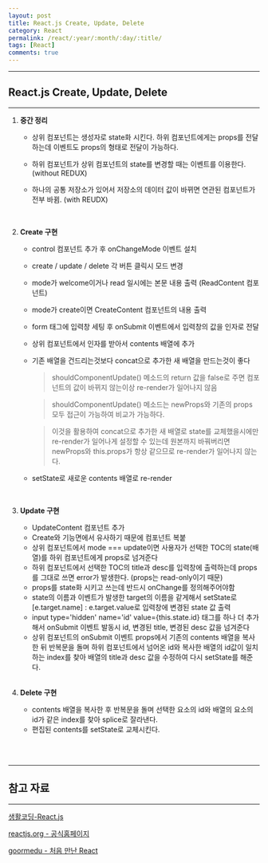```yaml
---
layout: post
title: React.js Create, Update, Delete
category: React
permalink: /react/:year/:month/:day/:title/
tags: [React]
comments: true
---
```


---

## React.js Create, Update, Delete

---

1. **중간 정리**

   * 상위 컴포넌트는 생성자로 state화 시킨다. 하위 컴포넌트에게는 props를 전달하는데 이벤트도 props의 형태로 전달이 가능하다. 

   * 하위 컴포넌트가 상위 컴포넌트의 state를 변경할 때는 이벤트를 이용한다. (without REDUX)
   * 하나의 공통 저장소가 있어서 저장소의 데이터 값이 바뀌면 연관된 컴포넌트가 전부 바뀜. (with REUDX)

   <br>

2. **Create 구현**

   * control 컴포넌트 추가 후 onChangeMode 이벤트 설치

   * create / update / delete 각 버튼 클릭시 모드 변경

   * mode가 welcome이거나 read 일시에는 본문 내용 출력 (ReadContent 컴포넌트)

   * mode가 create이면 CreateContent 컴포넌트의 내용 출력

   * form 태그에 입력창 세팅 후 onSubmit 이벤트에서 입력창의 값을 인자로 전달

   * 상위 컴포넌트에서 인자를 받아서 contents 배열에 추가

   * 기존 배열을 건드리는것보다 concat으로 추가한 새 배열을 만드는것이 좋다

     > shouldComponentUpdate() 메소드의 return 값을 false로 주면 컴포넌트의 값이 바뀌지 않는이상 re-render가 일어나지 않음

     > shouldComponentUpdate() 메소드는 newProps와 기존의 props 모두 접근이 가능하여 비교가 가능하다.

     > 이것을 활용하여 concat으로 추가한 새 배열로 state를 교체했을시에만 re-render가 일어나게 설정할 수 있는데 원본까지 바꿔버리면 newProps와 this.props가 항상 같으므로 re-render가 일어나지 않는다. 

   * setState로 새로운 contents 배열로 re-render 

   <br>

3. **Update 구현**

   * UpdateContent 컴포넌트 추가
   * Create와 기능면에서 유사하기 때문에 컴포넌트 복붙
   * 상위 컴포넌트에서 mode === update이면 사용자가 선택한 TOC의 state(배열)를 하위 컴포넌트에게 props로 넘겨준다
   * 하위 컴포넌트에서 선택한 TOC의 title과 desc를 입력창에 출력하는데 props를 그대로 쓰면 error가 발생한다. (props는 read-only이기 때문)
   * props를 state화 시키고 쓰는데 반드시 onChange를 정의해주어야함
   * state의 이름과 이벤트가 발생한 target의 이름을 같게해서 setState로 [e.target.name] : e.target.value로 입력창에 변경된 state 값 출력
   * input type='hidden' name='id' value={this.state.id} 태그를 하나 더 추가해서 onSubmit 이벤트 발동시 id, 변경된 title, 변경된 desc 값을 넘겨준다
   * 상위 컴포넌트의 onSubmit 이벤트 props에서 기존의 contents 배열을 복사한 뒤 반복문을 돌며 하위 컴포넌트에서 넘어온 id와 복사한 배열의 id값이 일치하는 index를 찾아 배열의 title과 desc 값을 수정하여 다시 setState를 해준다.

   <br>

4. **Delete 구현**

   * contents 배열을 복사한 후 반복문을 돌며 선택한 요소의 id와 배열의 요소의 id가 같은 index를 찾아 splice로 잘라낸다.
   * 편집된 contents를 setState로 교체시킨다.

<br>

<br>

---

## 참고 자료

---

[생활코딩-React.js](https://opentutorials.org/module/4058/24666)

[reactjs.org - 공식홈페이지](https://ko.reactjs.org/tutorial/tutorial.html)

[goormedu - 처음 만난 React](https://edu.goorm.io/learn/lecture/12976/%EC%B2%98%EC%9D%8C-%EB%A7%8C%EB%82%9C-react-%EB%A6%AC%EC%95%A1%ED%8A%B8)